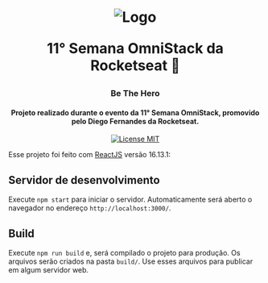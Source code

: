 <h1 align="center">
  <img src="../../../mobbehero/raw/master/src/assets/logo@2x.png?raw=true" alt="Logo">
  
  <br>
  
  11° Semana OmniStack da Rocketseat 🚀
</h1>

<h3 align="center">Be The Hero</h3>

<h4 align="center">Projeto realizado durante o evento da 11° Semana OmniStack, promovido pelo Diego Fernandes da Rocketseat.</h4>

<p align="center">
  <a href="https://opensource.org/licenses/MIT">
    <img src="https://img.shields.io/badge/License-MIT-blue.svg" alt="License MIT">
  </a>
</p>

Esse projeto foi feito com [ReactJS](https://reactjs.org/) versão 16.13.1:

## Servidor de desenvolvimento

Execute `npm start` para iniciar o servidor. Automaticamente será aberto o navegador no endereço `http://localhost:3000/`.

## Build

Execute `npm run build` e, será compilado o projeto para produção. Os arquivos serão criados na pasta `build/`. Use esses arquivos para publicar em algum servidor web.
